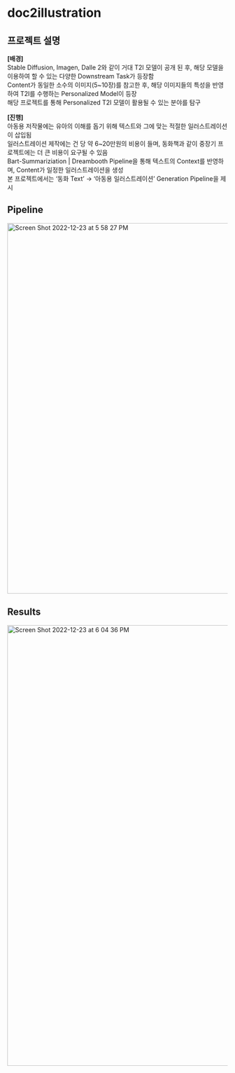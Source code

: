 # doc2illustration

## 프로젝트 설명
**[배경]**<br/>
Stable Diffusion, Imagen, Dalle 2와 같이 거대 T2I 모델이 공개 된 후, 해당 모델을 이용하여 할 수 있는 다양한 Downstream Task가 등장함<br/>
Content가 동일한 소수의 이미지(5~10장)를 참고한 후, 해당 이미지들의 특성을 반영하여 T2I를 수행하는 Personalized Model이 등장<br/>
해당 프로젝트를 통해 Personalized T2I 모델이 활용될 수 있는 분야를 탐구


**[진행]**<br/>
아동용 저작물에는 유아의 이해를 돕기 위해 텍스트와 그에 맞는 적절한 일러스트레이션이 삽입됨<br/>
일러스트레이션 제작에는 건 당 약 6~20만원의 비용이 들며, 동화책과 같이 중장기 프로젝트에는 더 큰 비용이 요구될 수 있음 <br/>
Bart-Summariziation | Dreambooth Pipeline을 통해  텍스트의 Context를 반영하며, Content가 일정한 일러스트레이션을 생성<br/>
본 프로젝트에서는 ‘동화 Text’ -> ‘아동용 일러스트레이션’ Generation Pipeline을 제시


## Pipeline
<img width="846" alt="Screen Shot 2022-12-23 at 5 58 27 PM" src="https://user-images.githubusercontent.com/101631683/209305961-8f1e04c6-743d-436c-81de-c40fdb55cb78.png">

## Results
<img width="1006" alt="Screen Shot 2022-12-23 at 6 04 36 PM" src="https://user-images.githubusercontent.com/101631683/209306411-ea1ce1c4-9aea-4083-b258-56fdd52cb6a4.png">

